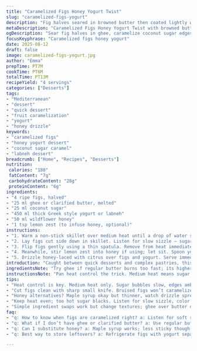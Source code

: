 ```yaml
---
title: "Caramelized Figs Honey Yogurt Twist"
slug: "caramelized-figs-yogurt"
description: "Fig halves seared in browned butter then coated lightly with coconut sugar. Yogurt base with Greek style plus a dollop of labneh. Drizzle wildflower honey infused with lemon zest. Simple, rustic dessert with a hint of smokiness and bright acidity. Quick pan work with sensory cues of bubbling sugar and sizzle. Substitutions include ghee for butter, maple syrup instead of honey, or ricotta for yogurt. Watch for fig softness – should be tender, not mushy. Serve warm-on-cool dairy contrast. Minimal fuss; focused on texture and balance rather than overt sweetness."
metaDescription: "Caramelized Figs Honey Yogurt Twist with browned butter, coconut sugar crust, Greek yogurt or labneh, drizzled honey with lemon zest. Rustic, quick, layered textures."
ogDescription: "Sear fig halves in ghee, caramelize coconut sugar edges. Serve on thick Greek yogurt, drizzled with lemon-spiked honey. Quick pan signals, soft but not mushy."
focusKeyphrase: "Caramelized figs honey yogurt"
date: 2025-08-12
draft: false
image: caramelized-figs-yogurt.jpg
author: "Emma"
prepTime: PT7M
cookTime: PT6M
totalTime: PT13M
recipeYield: "4 servings"
categories: ["Desserts"]
tags:
- "Mediterranean"
- "dessert"
- "quick dessert"
- "fruit caramelization"
- "yogurt"
- "honey drizzle"
keywords:
- "caramelized figs"
- "honey yogurt dessert"
- "coconut sugar caramel"
- "labneh dessert"
breadcrumb: ["Home", "Recipes", "Desserts"]
nutrition: 
 calories: "180"
 fatContent: "7g"
 carbohydrateContent: "28g"
 proteinContent: "6g"
ingredients:
- "4 ripe figs, halved"
- "25 ml ghee or clarified butter, melted"
- "25 ml coconut sugar"
- "450 ml thick Greek style yogurt or labneh"
- "50 ml wildflower honey"
- "1 tsp lemon zest (to infuse honey, optional)"
instructions:
- "1. Warm a non-stick skillet over medium heat until a drop of water sizzles and evaporates quickly. Toss fig halves in melted ghee, coating fully. Sprinkle coconut sugar evenly on cut sides."
- "2. Lay figs cut side down in skillet. Listen for slow sizzle – sugar caramelizing without burning. Wait until edges bubble with golden amber spots (about 3 to 4 minutes). Avoid stirring or pressing figs."
- "3. Flip figs gently using a thin spatula. Remove from heat immediately. Rest figs in pan 1 to 2 minutes – residual heat softens them further without breaking apart."
- "4. Meanwhile, stir lemon zest into honey if using; let sit. Spoon yogurt onto plates with a rounded scoop. Place figs leaning against yogurt mounds."
- "5. Drizzle honey-laced with citrus over figs and yogurt. Serve immediately. Contrast between warm figs and cool tangy yogurt is key."
introduction: "Caught between quick desserts and complex pastries, this dish sits squarely in hands-on speed with a forgiving attitude. Figs need a light kiss of caramelization, not a harsh scorch. The dance between butter's nutty notes and sugar’s subtle burn I now trust after dozens of tests. Yogurt grounding the sweet sag of figs, a spoonful-worth of honey adding floral brightness. Swapping butter for ghee gave me sharper edge in browning; coconut sugar’s earthiness avoids the bite of white sugar. Citrus in honey wakes up the whole setup. Texture contrast – soft fruit, creamy dairy, sticky glaze. Each mouthful makes sense, no fluff. Worth skipping the fancy ingredients if pressed; maybe use maple or regular yogurt, but watch thickness. Everything here about timing signals, heat control, smell and tactile feel. Salt? Sometimes a pinch on figs, but mostly honey’s sweet pull balances well."
ingredientsNote: "Try ghee if regular butter burns too fast; its higher smoke point ensures slow gentle caramelization. Coconut sugar less prone to clumping and gives subtle molasses hint; brown sugar works too but lowers brightness. Thick Greek yogurt better than runny for texture contrast; strained labneh can elevate creaminess if you find it. Honey with lemon zest isn't mandatory but lifts flavors beautifully, especially if your figs are not overtly sweet. Honey alternatives? Maple syrup or agave can do, but watch for viscosity differences on plating. Fig freshness is crucial – underripe figs won’t soften; overripe breaks down and creates mush. Use a sharp paring knife for clean cuts– bruised figs won’t caramelize evenly. If no non-stick skillet, wait longer for pan to heat and monitor closely to prevent sticking. Preheat oven to warm plated dessert if serving later; fig sugars harden quick once cooled."
instructionsNote: "Pan heat control the trick. Medium heat means sugar bubbles slowly, color shifts from pale gold to amber, not black. Listen for gentle sizzle, watch caramel forms around edges first. Fig halves should hold shape but yield under fork pressure; too firm means undercooked, falling apart means overdone. The 1-2 minute rest off heat crucial to let sugars stabilize and figs finish softening without drying out. Folding lemon zest into honey creates aroma and acidity contrast—release lemon oil by lightly muddling zest in honey before drizzling. Dishing yogurt with a round scoop (ice cream scooper recommended) prevents spreading and allows fig to lean without sliding. Don’t overcrowd figs in pan; give them room to brown evenly. If sugar burns, lower heat and wipe pan clean mid-cook; burnt sugar ruins flavor, no fix. Timing slightly flexible; rely on appearance and scent. If dairy too cold, warming slightly helps avoid shock with hot figs. I avoid stirring figs to protect delicate skin and keep caramel intact. A sprinkle of flaky sea salt on figs pre-serve can lift final flavor but only if honey is very light."
tips:
- "Heat control is key. Medium heat only. Sugar bubbles slow, edges amber not dark. You get that soft crackle sound. Watch closely. Flip figs before sugar burns. Ghee helps browning better than butter; less smoke faster crust. Rest figs off heat 1-2 mins for residual softness. Avoid stirring – skin fragile, sugar crust delicate. Coconut sugar adds subtle molasses, brown sugar works but dulls brightness. Citrus zest infuses honey; muddle zest lightly to release oils. Dairy texture matters; thick Greek yogurt or labneh holds figs without sliding. Warm yogurt slightly if fridge cold shock you don’t want."
- "Cut figs clean with sharp small knife. Bruised figs won’t caramelize evenly; edges go dark, centers stay firm. If your skillet isn’t non-stick, preheat longer, watch sugar bubbles. Burnt sugar ruins flavors no fix; wipe pan clean mid-cook if needed. Don’t crowd pan; figs need space to caramelize edges well. Timing flexible; rely on look and smell – sweet, toasted, not burnt. A pinch flaky sea salt on figs before serving lifts final flavors but do only if honey very light, not overpowering sweetness. Remember sugar caramelizing is faster on edges; keep figs flipped gently to avoid breakage."
- "Honey alternatives? Maple syrup okay but thinner, watch drizzle spread on plates. Agave too runny, shifts viscosity on plating. Yogurt substitutes? Ricotta stands in but less tangy, spoon differently. Butter swap to ghee for sharper crust. Fig softness crucial; underripe stay hard, overripe break. Aim for tender with slight bite. Rest figs in warm pan crucial – residual heat finishes softening without drying. Spoon yogurt with round scoop; prevents spreading, lets figs lean naturally. Prepare plating before figs finish; sugar hardens fast, plate quickly to maintain gloss and texture contrast."
- "Keep heat even; too hot sugar blacks. Listen for slow sizzle, color changes from pale gold to amber edges first. Visual cuing over timers. Caramel forms then stop moving figs, don’t press or stir or skin breaks, sugars spread uneven. If pan sticks, wipe clean, lower heat. Watch jump between bubbling sugar and quiet caramel slick. Use shallow pan for even heat distribution. If serving later, preheat oven low to warm plated dessert; fig sugar crust hardens if cool too long. Lemon zest in honey wakes aroma; lemon essential oils float in syrup. Fold zest before drizzle for brightness without bitterness."
- "Simple ingredient swaps work but change textures; ghee over butter deeper notes. Brown sugar dulls brightness but still caramelizes well. Labneh adds creaminess, richer feel than yogurt; thick Greek style preferred for texture contrast not runny. Freshness of figs non-negotiable. Firm figs won’t soften, overripe mushy. Use sharp knife to cut halves cleanly to avoid bruising. Non-stick skillet preferred; if not, longer preheat, gentle heat. Salt flakes sprinkle at last moment on figs, balance sweet honey if honey very mild, don’t add if honey very floral or strong. Timing and sensory checks trump clocks."
faq:
- "q: How to know when figs are caramelized right? a: Listen for soft sizzle, edges bubble amber spots. Look for golden sheen not dark brown. Touch gently with spatula—fig skin holds but softens. Smell buttery nutty-sugar aroma; avoid burnt scent. Timing about 3-4 minutes but heat matters. No stirring; sugar crust fragile."
- "q: What if I don’t have ghee or clarified butter? a: Use regular butter but watch heat lower, it burns fast. Coconut oil possible but flavor shifts. Ghee preferred for higher smoke point, better crust. Butter needs close heat control, often sift sugar thinner to prevent burning. Adjust time as bubbling changes; slower caramel is safer than fast dark burn."
- "q: Can I substitute honey? a: Maple syrup works; less sticky though, watch drizzle spreads fast. Agave too runny; changes texture contrast on plate. Citrus zest infusion harder in liquids other than honey. Flavor less floral with syrups. Sweetness level close. Experiment butter swap impacts too. Maybe add more lemon zest if swap honey."
- "q: Best way to store leftovers? a: Refrigerate figs with yogurt separately. Figs lose crisp sugar crust fast; store on paper towel lined container to absorb moisture. Yogurt tight covered fridge. Reheat figs gently in pan low heat—avoid melting sugar too much. Honey drizzle stored separate or drizzle fresh before serving. Not good make far ahead; sugar hardens, fig texture changes drastically."

---
```

